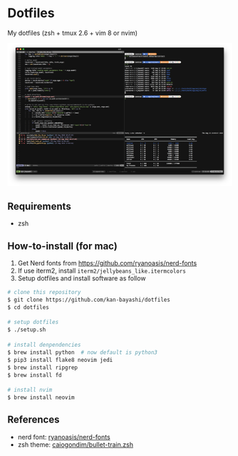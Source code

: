 # Dotfiles

My dotfiles (zsh + tmux 2.6 + vim 8 or nvim)

![](./sample/terminal.png)

## Requirements

- zsh

## How-to-install (for mac)

1. Get Nerd fonts from <https://github.com/ryanoasis/nerd-fonts>
2. If use iterm2, install `iterm2/jellybeans_like.itermcolors`
3. Setup dotfiles and install software as follow

```bash
# clone this repository
$ git clone https://github.com/kan-bayashi/dotfiles
$ cd dotfiles

# setup dotfiles
$ ./setup.sh

# install denpendencies
$ brew install python  # now default is python3
$ pip3 install flake8 neovim jedi
$ brew install ripgrep
$ brew install fd

# install nvim
$ brew install neovim
```

## References

- nerd font: [ryanoasis/nerd-fonts](https://github.com/ryanoasis/nerd-fonts)
- zsh theme: [caiogondim/bullet-train.zsh](https://github.com/caiogondim/bullet-train.zsh)
